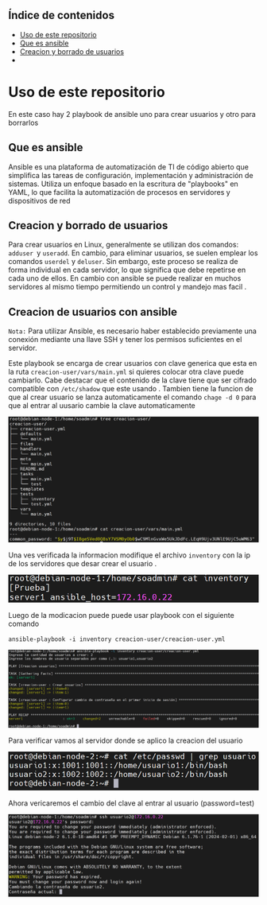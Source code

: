 ## Índice de contenidos
* [Uso de este repositorio](#item1)
* [Que es ansible](#item2)
* [Creacion y borrado de usuarios](#item3)
* [](#item4)


# Uso de este repositorio

En este caso hay 2 playbook de ansible uno para crear usuarios y otro para borrarlos

## Que es ansible

Ansible es una plataforma de automatización de TI de código abierto que simplifica las tareas de configuración, implementación y administración de sistemas. Utiliza un enfoque basado en la escritura de "playbooks" en YAML, lo que facilita la automatización de procesos en servidores y dispositivos de red

## Creacion y borrado de usuarios

Para crear usuarios en Linux, generalmente se utilizan dos comandos: `adduser `y `useradd`. En cambio, para eliminar usuarios, se suelen emplear los comandos `userdel` y `deluser`. Sin embargo, este proceso se realiza de forma individual en cada servidor, lo que significa que debe repetirse en cada uno de ellos. En cambio con ansible se puede realizar en muchos servidores al mismo tiempo permitiendo un control y mandejo mas facil .


## Creacion de usuarios con ansible

`Nota:` Para utilizar Ansible, es necesario haber establecido previamente una conexión mediante una llave SSH y tener los permisos suficientes en el servidor.

Este playbook se encarga de crear usuarios con clave generica que esta en la ruta `creacion-user/vars/main.yml` si quieres colocar otra clave puede cambiarlo. Cabe destacar que el contenido de la clave tiene que ser cifrado compatible con `/etc/shadow` que este usando . Tambien tiene la funcion de que al crear usuario se lanza automaticamente el comando `chage -d 0` para que al entrar al uusario cambie la clave automaticamente

![Diagrama](https://github.com/Andherson333333/Linux/blob/main/Creacion%20usuarios%20con%20ansible/imagenes/creacion-1.png)

Una ves verificada la informacion modifique el archivo `inventory` con la ip de los servidores que desar crear el usuario . 

![Diagrama](https://github.com/Andherson333333/Linux/blob/main/Creacion%20usuarios%20con%20ansible/imagenes/creacion-2.png)

Luego de la modicacion puede puede usar playbook con el siguiente comando

```
ansible-playbook -i inventory creacion-user/creacion-user.yml
```
![Diagrama](https://github.com/Andherson333333/Linux/blob/main/Creacion%20usuarios%20con%20ansible/imagenes/creacion-3.png)

Para verificar vamos al servidor donde se aplico la creacion del usuario

![Diagrama](https://github.com/Andherson333333/Linux/blob/main/Creacion%20usuarios%20con%20ansible/imagenes/verificacion-1.png)

Ahora vericaremos el cambio del clave al entrar al usuario (password=test)

![Diagrama](https://github.com/Andherson333333/Linux/blob/main/Creacion%20usuarios%20con%20ansible/imagenes/verificacion-2.png)










